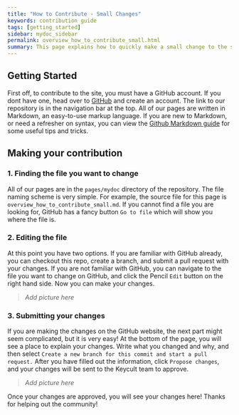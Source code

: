 ```yaml
---
title: "How to Contribute - Small Changes"
keywords: contribution guide
tags: [getting_started]
sidebar: mydoc_sidebar
permalink: overview_how_to_contribute_small.html
summary: This page explains how to quickly make a small change to the site with little effort
---
```


## Getting Started

First off, to contribute to the site, you must have a GitHub account. If you dont have one, head over to [GitHub](https://github.com) and create an account. The link to our repository is in the navigation bar at the top. All of our pages are written in Markdown, an easy-to-use markup language. If you are new to Markdown, or need a refresher on syntax, you can view the [Github Markdown guide](https://docs.github.com/en/github/writing-on-github/basic-writing-and-formatting-syntax) for some useful tips and tricks.

## Making your contribution

### 1. Finding the file you want to change

All of our pages are in the `pages/mydoc` directory of the repository. The file naming scheme is very simple. For example, the source file for this page is `overview_how_to_contribute_small.md`. If you cannot find a file you are looking for, GitHub has a fancy button `Go to file` which will show you where the file is.

### 2. Editing the file

At this point you have two options. If you are familiar with GitHub already, you can checkout this repo, create a branch, and submit a pull request with your changes. If you are not familiar with GitHub, you can navigate to the file you want to change on GitHub, and click the Pencil `Edit` button on the right hand side. Now you can make your changes.

> *Add picture here*

### 3. Submitting your changes

If you are making the changes on the GitHub website, the next part might seem complicated, but it is very easy! At the bottom of the page, you will see a place to explain your changes. Write what you changed and why, and then select `Create a new branch for this commit and start a pull request.` After you have filled out the information, click `Propose changes`, and your changes will be sent to the Keycult team to approve.

> *Add picture here*

Once your changes are approved, you will see your changes here! Thanks for helping out the community!